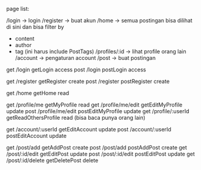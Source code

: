 page list:

/login -> login
/register -> buat akun
/home -> semua postingan bisa dilihat di sini dan bisa filter by
- content
- author
- tag (ini harus include PostTags)
/profiles/:id -> lihat profile orang lain
/account -> pengaturan account
/post -> buat postingan

get /login getLogin access
post /login postLogin access

get /register getRegister create
post /register postRegister create

get /home getHome read

get /profile/me getMyProfile read
get /profile/me/edit getEditMyProfile update
post /profile/me/edit postEditMyProfile update
get /profile/:userId getReadOthersProfile read (bisa baca punya orang lain)

get /account/:userId getEditAccount update
post /account/:userId postEditAccount update

get /post/add getAddPost create
post /post/add postAddPost create
get /post/:id/edit getEditPost update
post /post/:id/edit postEditPost update
get /post/:id/delete getDeletePost delete

